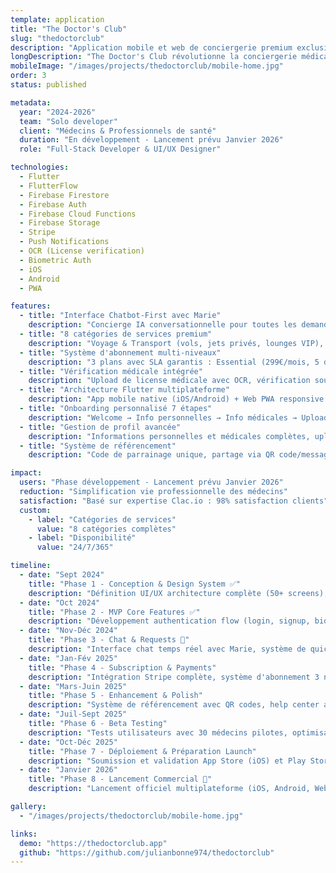 ```yaml
---
template: application
title: "The Doctor's Club"
slug: "thedoctorclub"
description: "Application mobile et web de conciergerie premium exclusivement dédiée aux médecins, offrant des services personnalisés 24/7 basés sur l'expertise Clac.io (350k+ utilisateurs)"
longDescription: "The Doctor's Club révolutionne la conciergerie médicale en proposant une plateforme premium chatbot-first où les médecins accèdent à tous les services via une conversation naturelle avec Marie, leur concierge IA. L'application couvre 8 catégories de services : Voyage & Transport (vols, jets privés, lounges), Restauration (tables VIP, restaurants étoilés), Événements & Culture (concerts, opéras, congrès médicaux), Services à Domicile (ménage, babysitting, bricolage), Personal Shopping, Assistance Administrative, Services Médicaux Spécifiques (recherche remplaçants, publications, networking) et Bien-être & Récupération. Architecture Flutter multiplateforme (iOS, Android, Web) avec Firebase backend, système de plans par abonnement (Essential 299€, Premium 599€, Platinum 1299€), et intégration Stripe pour paiements."
mobileImage: "/images/projects/thedoctorclub/mobile-home.jpg"
order: 3
status: published

metadata:
  year: "2024-2026"
  team: "Solo developer"
  client: "Médecins & Professionnels de santé"
  duration: "En développement - Lancement prévu Janvier 2026"
  role: "Full-Stack Developer & UI/UX Designer"

technologies:
  - Flutter
  - FlutterFlow
  - Firebase Firestore
  - Firebase Auth
  - Firebase Cloud Functions
  - Firebase Storage
  - Stripe
  - Push Notifications
  - OCR (License verification)
  - Biometric Auth
  - iOS
  - Android
  - PWA

features:
  - title: "Interface Chatbot-First avec Marie"
    description: "Concierge IA conversationnelle pour toutes les demandes. Chat en temps réel avec reconnaissance automatique du type de service, suggestions contextuelles, upload de fichiers inline, quick replies et voice input. Élimine les formulaires complexes."
  - title: "8 catégories de services premium"
    description: "Voyage & Transport (vols, jets privés, lounges VIP), Restauration (tables étoilées, traiteurs), Événements (concerts, congrès médicaux), Services à Domicile, Personal Shopping luxe, Assistance Administrative, Services Médicaux Spécifiques, Bien-être & Récupération 24/7"
  - title: "Système d'abonnement multi-niveaux"
    description: "3 plans avec SLA garantis : Essential (299€/mois, 5 demandes, réponse 24h), Premium (599€/mois, 15 demandes, réponse 12h, support téléphone), Platinum (1299€/mois, illimité, réponse 1h, concierge dédié, jets privés)"
  - title: "Vérification médicale intégrée"
    description: "Upload de license médicale avec OCR, vérification sous 24-48h, badge 'Verified' sur profil. Champs spécialisés : spécialité médicale, hôpital/clinique, années de pratique, titre (Dr., Prof.), région d'exercice"
  - title: "Architecture Flutter multiplateforme"
    description: "App mobile native (iOS/Android) + Web PWA responsive. FlutterFlow pour prototypage rapide, design system 'Émeraude Médical' (vert forêt #065F46, émeraude #10B981), typography Poppins + Roboto, dark mode complet"
  - title: "Onboarding personnalisé 7 étapes"
    description: "Welcome → Info personnelles → Info médicales → Upload license → Vérification → Préférences services → Choix plan → Paiement Stripe. Biometric setup (Face ID/Touch ID), notifications configurables, email verification OTP"
  - title: "Gestion de profil avancée"
    description: "Informations personnelles et médicales complètes, upload photo de profil, credentials vérifiés, préférences par catégorie (airlines, cuisines, brands), quiet hours pour notifications, historique de login"
  - title: "Système de référencement"
    description: "Code de parrainage unique, partage via QR code/message/email/social media, tracking des referrals, récompenses earned, dashboard dédié avec statistiques et liste des médecins parrainés"

impact:
  users: "Phase développement - Lancement prévu Janvier 2026"
  reduction: "Simplification vie professionnelle des médecins"
  satisfaction: "Basé sur expertise Clac.io : 98% satisfaction clients"
  custom:
    - label: "Catégories de services"
      value: "8 catégories complètes"
    - label: "Disponibilité"
      value: "24/7/365"

timeline:
  - date: "Sept 2024"
    title: "Phase 1 - Conception & Design System ✅"
    description: "Définition UI/UX architecture complète (50+ screens), création design system 'Émeraude Médical', wireframes FlutterFlow, catalogue des 8 catégories de services, mapping avec expertise Clac.io"
  - date: "Oct 2024"
    title: "Phase 2 - MVP Core Features ✅"
    description: "Développement authentication flow (login, signup, biometric), onboarding 7 étapes avec vérification médicale, dashboard avec chatbot Marie, création des 8 catégories de services, intégration Firebase (Auth, Firestore, Functions, Storage)"
  - date: "Nov-Déc 2024"
    title: "Phase 3 - Chat & Requests 🚧"
    description: "Interface chat temps réel avec Marie, système de quick replies et suggestions contextuelles, upload de fichiers inline, historique des conversations, gestion des demandes (tracking, statuts, rating), notifications push"
  - date: "Jan-Fév 2025"
    title: "Phase 4 - Subscription & Payments"
    description: "Intégration Stripe complète, système d'abonnement 3 niveaux (Essential/Premium/Platinum), gestion cartes de paiement, billing history avec invoices PDF, upgrade/downgrade flows, trial period"
  - date: "Mars-Juin 2025"
    title: "Phase 5 - Enhancement & Polish"
    description: "Système de référencement avec QR codes, help center avec FAQ et vidéos, security settings avancés, notification preferences granulaires, animations et micro-interactions, error states et offline mode"
  - date: "Juil-Sept 2025"
    title: "Phase 6 - Beta Testing"
    description: "Tests utilisateurs avec 30 médecins pilotes, optimisation performances Flutter, corrections bugs, ajustements UX/UI basés sur feedback, préparation soumissions App Store et Play Store"
  - date: "Oct-Déc 2025"
    title: "Phase 7 - Déploiement & Préparation Launch"
    description: "Soumission et validation App Store (iOS) et Play Store (Android), lancement PWA web, formation équipe support Clac.io, création matériel marketing, onboarding premiers clients premium"
  - date: "Janvier 2026"
    title: "Phase 8 - Lancement Commercial 🚀"
    description: "Lancement officiel multiplateforme (iOS, Android, Web), campagne marketing ciblée médecins, partenariats avec ordres professionnels, suivi KPIs et feedback utilisateurs, itérations rapides post-launch"

gallery:
  - "/images/projects/thedoctorclub/mobile-home.jpg"

links:
  demo: "https://thedoctorclub.app"
  github: "https://github.com/julianbonne974/thedoctorclub"
---
```

